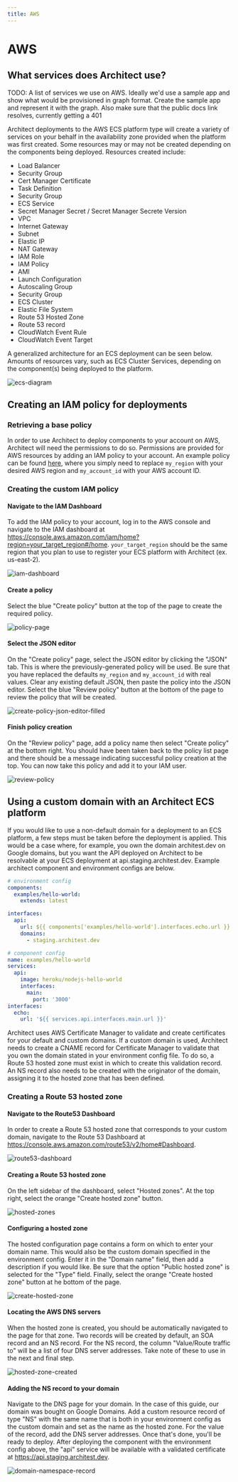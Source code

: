 ```yaml
---
title: AWS
---
```


# AWS

## What services does Architect use?

TODO: A list of services we use on AWS. Ideally we'd use a sample app and show what would be provisioned in graph format. Create the sample app and represent it with the graph. Also make sure that the public docs link resolves, currently getting a 401

Architect deployments to the AWS ECS platform type will create a variety of services on your behalf in the availability zone provided when the platform was first created. Some resources may or may not be created depending on the components being deployed. Resources created include:

* Load Balancer
* Security Group
* Cert Manager Certificate
* Task Definition
* Security Group
* ECS Service
* Secret Manager Secret / Secret Manager Secrete Version
* VPC
* Internet Gateway
* Subnet
* Elastic IP
* NAT Gateway
* IAM Role
* IAM Policy
* AMI
* Launch Configuration
* Autoscaling Group
* Security Group
* ECS Cluster
* Elastic File System
* Route 53 Hosted Zone
* Route 53 record
* CloudWatch Event Rule
* CloudWatch Event Target

A generalized architecture for an ECS deployment can be seen below. Amounts of resources vary, such as ECS Cluster Services, depending on the component(s) being deployed to the platform.

![ecs-diagram](./images/ecs-diagram.png)

## Creating an IAM policy for deployments

### Retrieving a base policy

In order to use Architect to deploy components to your account on AWS, Architect will need the permissions to do so. Permissions are provided for AWS resources by adding an IAM policy to
your account. An example policy can be found [here](https://api.architect.io/accounts/3ed6f3a7-28cf-49b6-88dd-0a54d319045d/aws-iam-policy?region=my_region&aws_account_id=my_account_id), where you simply need to replace `my_region` with your desired AWS region and `my_account_id` with your AWS account ID.

### Creating the custom IAM policy

#### Navigate to the IAM Dashboard

To add the IAM policy to your account, log in to the AWS console and navigate to the IAM dashboard at https://console.aws.amazon.com/iam/home?region=your_target_region#/home. `your_target_region` should be the same region that you plan to use to register your ECS platform with Architect (ex. us-east-2).

![iam-dashboard](./images/iam-dashboard.png)

#### Create a policy

Select the blue "Create policy" button at the top of the page to create the required policy.

![policy-page](./images/policy-page.png)

#### Select the JSON editor

On the "Create policy" page, select the JSON editor by clicking the "JSON" tab. This is where the previously-generated policy will be used. Be sure that you have replaced the defaults `my_region` and `my_account_id` with real values. Clear any existing default JSON, then paste the policy into the JSON editor. Select the blue "Review policy" button at the bottom of the page to review the policy that will be created.

![create-policy-json-editor-filled](./images/create-policy-json-editor-filled.png)

#### Finish policy creation

On the "Review policy" page, add a policy name then select "Create policy" at the bottom right. You should have been taken back to the policy list page and there should be a message indicating successful policy creation at the top. You can now take this policy and add it to your IAM user.

![review-policy](./images/review-policy.png)

## Using a custom domain with an Architect ECS platform

If you would like to use a non-default domain for a deployment to an ECS platform, a few steps must be taken before the deployment is applied. This would be a case where, for example, you own the domain architest.dev on Google domains, but you want the API deployed on Architect to be resolvable at your ECS deployment at api.staging.architest.dev. Example architect component and environment configs are below.

```yml
# environment config
components:
  examples/hello-world:
    extends: latest

interfaces:
  api:
    url: ${{ components['examples/hello-world'].interfaces.echo.url }}
    domains:
      - staging.architest.dev
```

```yml
# component config
name: examples/hello-world
services:
  api:
    image: heroku/nodejs-hello-world
    interfaces:
      main:
        port: '3000'
interfaces:
  echo:
    url: '${{ services.api.interfaces.main.url }}'
```

Architect uses AWS Certificate Manager to validate and create certificates for your default and custom domains. If a custom domain is used, Architect needs to create a CNAME record for Certificate Manager to validate that you own the domain stated in your environment config file. To do so, a Route 53 hosted zone must exist in which to create this validation record. An NS record also needs to be created with the originator of the domain, assigning it to the hosted zone that has been defined.

### Creating a Route 53 hosted zone

#### Navigate to the Route53 Dashboard

In order to create a Route 53 hosted zone that corresponds to your custom domain, navigate to the Route 53 Dashboard at https://console.aws.amazon.com/route53/v2/home#Dashboard.

![route53-dashboard](./images/route53-dashboard.png)

#### Creating a Route 53 hosted zone

On the left sidebar of the dashboard, select "Hosted zones". At the top right, select the orange "Create hosted zone" button.

![hosted-zones](./images/hosted-zones.png)

#### Configuring a hosted zone

The hosted configuration page contains a form on which to enter your domain name. This would also be the custom domain specified in the environment config. Enter it in the "Domain name" field, then add a description if you would like. Be sure that the option "Public hosted zone" is selected for the "Type" field. Finally, select the orange "Create hosted zone" button at he bottom of the page.

![create-hosted-zone](./images/create-hosted-zone.png)

#### Locating the AWS DNS servers

When the hosted zone is created, you should be automatically navigated to the page for that zone. Two records will be created by default, an SOA record and an NS record. For the NS record, the column "Value/Route traffic to" will be a list of four DNS server addresses. Take note of these to use in the next and final step.

![hosted-zone-created](./images/hosted-zone-created.png)

#### Adding the NS record to your domain

Navigate to the DNS page for your domain. In the case of this guide, our domain was bought on Google Domains. Add a custom resource record of type "NS" with the same name that is both in your environment config as the custom domain and set as the name as the hosted zone. For the value of the record, add the DNS server addresses. Once that's done, you'll be ready to deploy. After deploying the component with the environment config above, the "api" service will be available with a validated certificate at https://api.staging.architest.dev.

![domain-namespace-record](./images/domain-namespace-record.png)
